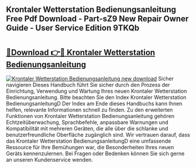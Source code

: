 ## Krontaler Wetterstation Bedienungsanleitung Free Pdf Download - Part-sZ9 New Repair Owner Guide - User Service Edition 9TKQb

# <h2><a href="http://df35ruh.blite.top/?on=Krontaler+Wetterstation+Bedienungsanleitung">🔗Download 👉🔴 Krontaler Wetterstation Bedienungsanleitung</a></h2>

[![Krontaler Wetterstation Bedienungsanleitung new download](https://i.imgur.com/lujVjoI.png)](http://df35ruh.blite.top/?on=Krontaler+Wetterstation+Bedienungsanleitung)
Sicher navigieren Dieses Handbuch führt Sie sicher durch den Prozess der Einrichtung, Verwendung und Wartung Ihres neuen Krontaler Wetterstation Bedienungsanleitung. Bitte beachten Sie den Index Krontaler Wetterstation BedienungsanleitungD Der Index am Ende dieses Handbuchs kann Ihnen helfen, relevante Informationen schnell zu finden. Zu den erweiterten Funktionen von Krontaler Wetterstation Bedienungsanleitung gehören Echtzeitüberwachung, Sprachbefehle, anpassbare Warnungen und Kompatibilität mit mehreren Geräten, die alle über die schlanke und benutzerfreundliche Oberfläche zugänglich sind. Wir vertrauen darauf, dass das Krontaler Wetterstation BedienungsanleitungD eine umfassende Ressource für Ihre Bemühungen war, die Besonderheiten Ihres neuen Geräts kennenzulernen. Bei Fragen oder Bedenken können Sie sich gerne an unseren Kundenservice wenden.
